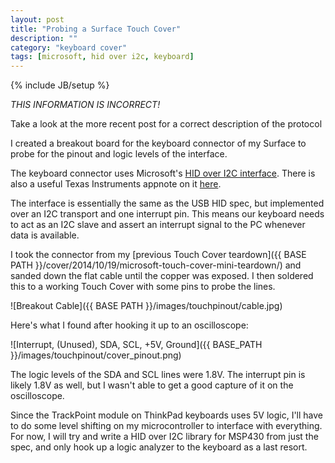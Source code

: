 ```yaml
---
layout: post
title: "Probing a Surface Touch Cover"
description: ""
category: "keyboard cover"
tags: [microsoft, hid over i2c, keyboard]
---
```

{% include JB/setup %}

*THIS INFORMATION IS INCORRECT!*

Take a look at the more recent post for a correct description of the protocol

I created a breakout board for the keyboard connector of my Surface to probe for the pinout and logic levels of the interface.

The keyboard connector uses Microsoft's [HID over I2C interface](https://msdn.microsoft.com/en-us/library/windows/hardware/Dn642101.aspx). There is also a useful Texas Instruments appnote on it [here](http://www.ti.com/lit/an/slaa569/slaa569.pdf).

The interface is essentially the same as the USB HID spec, but implemented over an I2C transport and one interrupt pin. This means our keyboard needs to act as an I2C slave and assert an interrupt signal to the PC whenever data is available.

I took the connector from my [previous Touch Cover teardown]({{ BASE PATH }}/cover/2014/10/19/microsoft-touch-cover-mini-teardown/) and sanded down the flat cable until the copper was exposed. I then soldered this to a working Touch Cover with some pins to probe the lines.

![Breakout Cable]({{ BASE PATH }}/images/touchpinout/cable.jpg)

Here's what I found after hooking it up to an oscilloscope:

![Interrupt, (Unused), SDA, SCL, +5V, Ground]({{ BASE_PATH }}/images/touchpinout/cover_pinout.png)

The logic levels of the SDA and SCL lines were 1.8V. The interrupt pin is likely 1.8V as well, but I wasn't able to get a good capture of it on the oscilloscope.

Since the TrackPoint module on ThinkPad keyboards uses 5V logic, I'll have to do some level shifting on my microcontroller to interface with everything. For now, I will try and write a HID over I2C library for MSP430 from just the spec, and only hook up a logic analyzer to the keyboard as a last resort.
